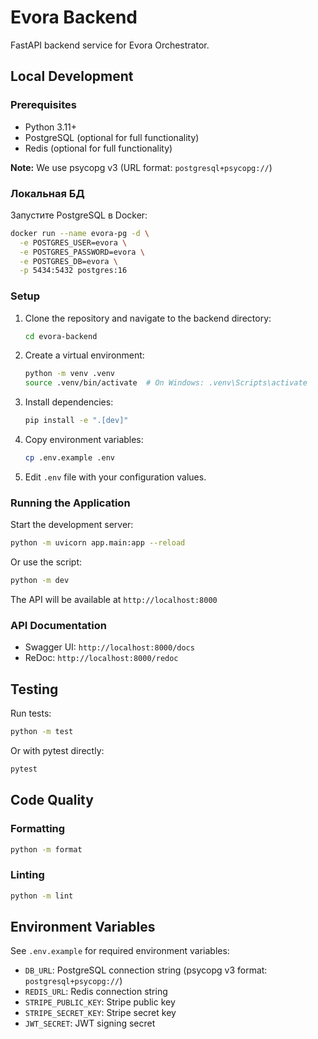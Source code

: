 # Evora Backend

FastAPI backend service for Evora Orchestrator.

## Local Development

### Prerequisites

- Python 3.11+
- PostgreSQL (optional for full functionality)
- Redis (optional for full functionality)

**Note:** We use psycopg v3 (URL format: `postgresql+psycopg://`)

### Локальная БД

Запустите PostgreSQL в Docker:

```bash
docker run --name evora-pg -d \
  -e POSTGRES_USER=evora \
  -e POSTGRES_PASSWORD=evora \
  -e POSTGRES_DB=evora \
  -p 5434:5432 postgres:16
```

### Setup

1. Clone the repository and navigate to the backend directory:
   ```bash
   cd evora-backend
   ```

2. Create a virtual environment:
   ```bash
   python -m venv .venv
   source .venv/bin/activate  # On Windows: .venv\Scripts\activate
   ```

3. Install dependencies:
   ```bash
   pip install -e ".[dev]"
   ```

4. Copy environment variables:
   ```bash
   cp .env.example .env
   ```

5. Edit `.env` file with your configuration values.

### Running the Application

Start the development server:
```bash
python -m uvicorn app.main:app --reload
```

Or use the script:
```bash
python -m dev
```

The API will be available at `http://localhost:8000`

### API Documentation

- Swagger UI: `http://localhost:8000/docs`
- ReDoc: `http://localhost:8000/redoc`

## Testing

Run tests:
```bash
python -m test
```

Or with pytest directly:
```bash
pytest
```

## Code Quality

### Formatting
```bash
python -m format
```

### Linting
```bash
python -m lint
```

## Environment Variables

See `.env.example` for required environment variables:

- `DB_URL`: PostgreSQL connection string (psycopg v3 format: `postgresql+psycopg://`)
- `REDIS_URL`: Redis connection string  
- `STRIPE_PUBLIC_KEY`: Stripe public key
- `STRIPE_SECRET_KEY`: Stripe secret key
- `JWT_SECRET`: JWT signing secret



